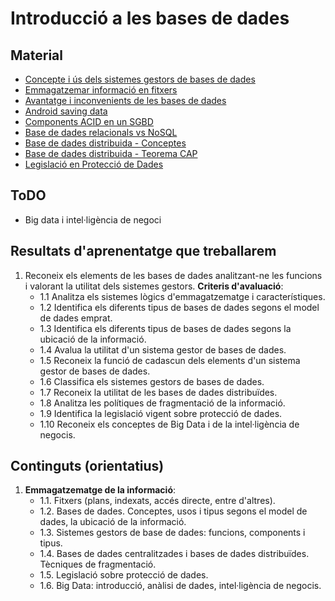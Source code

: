 # Introducció a les bases de dades

## Material

* [Concepte i ús dels sistemes gestors de bases de dades](./concepte-i-us-dels-sistemes-gestors-de-bases-de-dades/readme.md)
* [Emmagatzemar informació en fitxers](./emmagatzemar-info-en-fitxers/Readme.md)
* [Avantatge i inconvenients de les bases de dades](./AvantatgesInconvenients/Readme.md)
* [Android saving data](./android-saving-data/readme.md)
* [Components ACID en un SGBD](./transaccions-acid/readme.md)
* [Base de dades relacionals vs NoSQL](./bdrelacionals-vs-nosql/Readme.md)
* [Base de dades distribuida - Conceptes](./base-de-dades-distribuida-components/readme.md)
* [Base de dades distribuida - Teorema CAP](./base-de-dades-distribuida-teorema-cap/readme.md)
* [Legislació en Protecció de Dades](./proteccio-dades/readme.md)

## ToDO

* Big data i intel·ligència de negoci


## Resultats d'aprenentatge que treballarem

1. Reconeix els elements de les bases de dades analitzant-ne les funcions i valorant la utilitat dels sistemes gestors.
   **Criteris d'avaluació**:
   * 1.1 Analitza els sistemes lògics d'emmagatzematge i característiques.
   * 1.2 Identifica els diferents tipus de bases de dades segons el model de dades emprat.
   * 1.3 Identifica els diferents tipus de bases de dades segons la ubicació de la informació.
   * 1.4 Avalua la utilitat d'un sistema gestor de bases de dades.
   * 1.5 Reconeix la funció de cadascun dels elements d'un sistema gestor de bases de dades.
   * 1.6 Classifica els sistemes gestors de bases de dades.
   * 1.7 Reconeix la utilitat de les bases de dades distribuïdes.
   * 1.8 Analitza les polítiques de fragmentació de la informació.
   * 1.9 Identifica la legislació vigent sobre protecció de dades.
   * 1.10 Reconeix els conceptes de Big Data i de la intel·ligència de negocis.

## Continguts (orientatius)

1. **Emmagatzematge de la informació**:
   * 1.1. Fitxers (plans, indexats, accés directe, entre d'altres).
   * 1.2. Bases de dades. Conceptes, usos i tipus segons el model de dades, la ubicació de la informació.
   * 1.3. Sistemes gestors de base de dades: funcions, components i tipus.
   * 1.4. Bases de dades centralitzades i bases de dades distribuïdes. Tècniques de fragmentació.
   * 1.5. Legislació sobre protecció de dades.
   * 1.6. Big Data: introducció, anàlisi de dades, intel·ligència de negocis.
